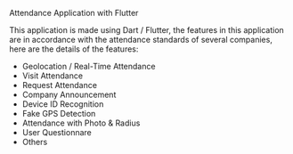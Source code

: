 Attendance Application with Flutter

This application is made using Dart / Flutter, the features in this application are in accordance with the attendance standards of several companies, here are the details of the features:

- Geolocation / Real-Time Attendance
- Visit Attendance
- Request Attendance
- Company Announcement
- Device ID Recognition
- Fake GPS Detection
- Attendance with Photo & Radius
- User Questionnare
- Others
